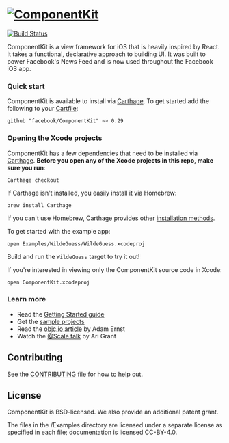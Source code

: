 # [![ComponentKit](http://componentkit.org/img/componentkit_hero_logo.png)](http://componentkit.org/)

[![Build Status](https://travis-ci.org/facebook/componentkit.svg)](https://travis-ci.org/facebook/componentkit)

ComponentKit is a view framework for iOS that is heavily inspired by React. It takes a functional, declarative approach to building UI. It was built to power Facebook's News Feed and is now used throughout the Facebook iOS app.

### Quick start

ComponentKit is available to install via [Carthage](https://github.com/Carthage/Carthage). To get started add the following to your [Cartfile](https://github.com/Carthage/Carthage/blob/master/Documentation/Artifacts.md#cartfile):

```
github "facebook/ComponentKit" ~> 0.29
```

### Opening the Xcode projects
ComponentKit has a few dependencies that need to be installed via [Carthage](https://github.com/Carthage/Carthage). **Before you open any of the Xcode projects in this repo, make sure you run**:

```
Carthage checkout
```

If Carthage isn't installed, you easily install it via Homebrew:

```
brew install Carthage
```
If you can't use Homebrew, Carthage provides other [installation methods](https://github.com/Carthage/Carthage#installing-carthage).


To get started with the example app:

```
open Examples/WildeGuess/WildeGuess.xcodeproj
```

Build and run the `WildeGuess` target to try it out!

If you're interested in viewing only the ComponentKit source code in Xcode:

```
open ComponentKit.xcodeproj
```

### Learn more

* Read the [Getting Started guide](http://www.componentkit.org/docs/getting-started)
* Get the [sample projects](https://github.com/facebook/componentkit/tree/master/Examples/WildeGuess)
* Read the [objc.io article](http://www.objc.io/issue-22/facebook.html) by Adam Ernst
* Watch the [@Scale talk](https://youtu.be/mLSeEoC6GjU?t=24m18s) by Ari Grant

## Contributing

See the [CONTRIBUTING](CONTRIBUTING.md) file for how to help out.

## License

ComponentKit is BSD-licensed. We also provide an additional patent grant.

The files in the /Examples directory are licensed under a separate license as specified in each file; documentation is licensed CC-BY-4.0.
